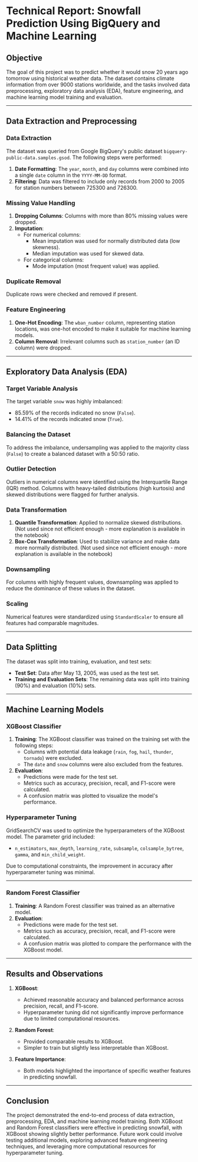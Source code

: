 # Technical Report: Snowfall Prediction Using BigQuery and Machine Learning

## Objective
The goal of this project was to predict whether it would snow 20 years ago tomorrow using historical weather data. The dataset contains climate information from over 9000 stations worldwide, and the tasks involved data preprocessing, exploratory data analysis (EDA), feature engineering, and machine learning model training and evaluation.

---

## Data Extraction and Preprocessing

### Data Extraction
The dataset was queried from Google BigQuery's public dataset `bigquery-public-data.samples.gsod`. The following steps were performed:
1. **Date Formatting**: The `year`, `month`, and `day` columns were combined into a single `date` column in the `YYYY-MM-DD` format.
2. **Filtering**: Data was filtered to include only records from 2000 to 2005 for station numbers between 725300 and 726300.

### Missing Value Handling
1. **Dropping Columns**: Columns with more than 80% missing values were dropped.
2. **Imputation**:
   - For numerical columns:
     - Mean imputation was used for normally distributed data (low skewness).
     - Median imputation was used for skewed data.
   - For categorical columns:
     - Mode imputation (most frequent value) was applied.

### Duplicate Removal
Duplicate rows were checked and removed if present.

### Feature Engineering
1. **One-Hot Encoding**: The `wban_number` column, representing station locations, was one-hot encoded to make it suitable for machine learning models.
2. **Column Removal**: Irrelevant columns such as `station_number` (an ID column) were dropped.

---

## Exploratory Data Analysis (EDA)

### Target Variable Analysis
The target variable `snow` was highly imbalanced:
- 85.59% of the records indicated no snow (`False`).
- 14.41% of the records indicated snow (`True`).

### Balancing the Dataset
To address the imbalance, undersampling was applied to the majority class (`False`) to create a balanced dataset with a 50:50 ratio.

### Outlier Detection
Outliers in numerical columns were identified using the Interquartile Range (IQR) method. Columns with heavy-tailed distributions (high kurtosis) and skewed distributions were flagged for further analysis.

### Data Transformation
1. **Quantile Transformation**: Applied to normalize skewed distributions. (Not used since not efficient enough - more explanation is available in the notebook)
2. **Box-Cox Transformation**: Used to stabilize variance and make data more normally distributed. (Not used since not efficient enough - more explanation is available in the notebook)

### Downsampling
For columns with highly frequent values, downsampling was applied to reduce the dominance of these values in the dataset.

### Scaling
Numerical features were standardized using `StandardScaler` to ensure all features had comparable magnitudes.

---

## Data Splitting
The dataset was split into training, evaluation, and test sets:
- **Test Set**: Data after May 13, 2005, was used as the test set.
- **Training and Evaluation Sets**: The remaining data was split into training (90%) and evaluation (10%) sets.

---

## Machine Learning Models

### XGBoost Classifier
1. **Training**: The XGBoost classifier was trained on the training set with the following steps:
   - Columns with potential data leakage (`rain`, `fog`, `hail`, `thunder`, `tornado`) were excluded.
   - The `date` and `snow` columns were also excluded from the features.
2. **Evaluation**:
   - Predictions were made for the test set.
   - Metrics such as accuracy, precision, recall, and F1-score were calculated.
   - A confusion matrix was plotted to visualize the model's performance.

### Hyperparameter Tuning
GridSearchCV was used to optimize the hyperparameters of the XGBoost model. The parameter grid included:
- `n_estimators`, `max_depth`, `learning_rate`, `subsample`, `colsample_bytree`, `gamma`, and `min_child_weight`.

Due to computational constraints, the improvement in accuracy after hyperparameter tuning was minimal.

---

### Random Forest Classifier
1. **Training**: A Random Forest classifier was trained as an alternative model.
2. **Evaluation**:
   - Predictions were made for the test set.
   - Metrics such as accuracy, precision, recall, and F1-score were calculated.
   - A confusion matrix was plotted to compare the performance with the XGBoost model.

---

## Results and Observations
1. **XGBoost**:
   - Achieved reasonable accuracy and balanced performance across precision, recall, and F1-score.
   - Hyperparameter tuning did not significantly improve performance due to limited computational resources.

2. **Random Forest**:
   - Provided comparable results to XGBoost.
   - Simpler to train but slightly less interpretable than XGBoost.

3. **Feature Importance**:
   - Both models highlighted the importance of specific weather features in predicting snowfall.

---

## Conclusion
The project demonstrated the end-to-end process of data extraction, preprocessing, EDA, and machine learning model training. Both XGBoost and Random Forest classifiers were effective in predicting snowfall, with XGBoost showing slightly better performance. Future work could involve testing additional models, exploring advanced feature engineering techniques, and leveraging more computational resources for hyperparameter tuning.
